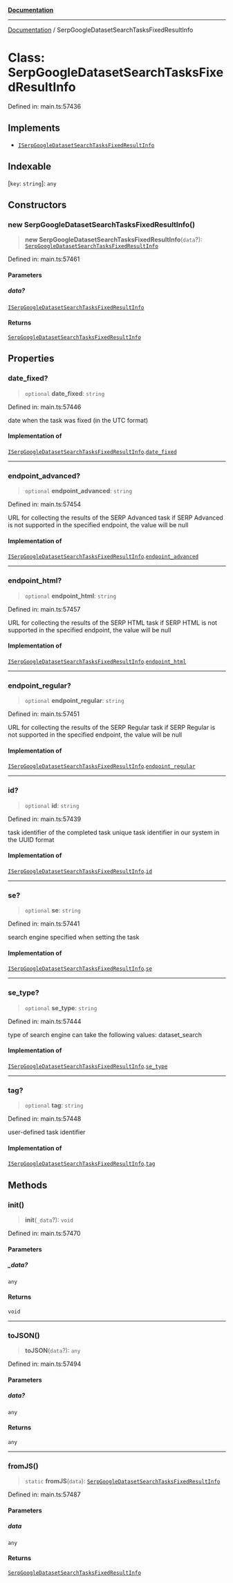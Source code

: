 [**Documentation**](../README.md)

***

[Documentation](../README.md) / SerpGoogleDatasetSearchTasksFixedResultInfo

# Class: SerpGoogleDatasetSearchTasksFixedResultInfo

Defined in: main.ts:57436

## Implements

- [`ISerpGoogleDatasetSearchTasksFixedResultInfo`](../interfaces/ISerpGoogleDatasetSearchTasksFixedResultInfo.md)

## Indexable

\[`key`: `string`\]: `any`

## Constructors

### new SerpGoogleDatasetSearchTasksFixedResultInfo()

> **new SerpGoogleDatasetSearchTasksFixedResultInfo**(`data`?): [`SerpGoogleDatasetSearchTasksFixedResultInfo`](SerpGoogleDatasetSearchTasksFixedResultInfo.md)

Defined in: main.ts:57461

#### Parameters

##### data?

[`ISerpGoogleDatasetSearchTasksFixedResultInfo`](../interfaces/ISerpGoogleDatasetSearchTasksFixedResultInfo.md)

#### Returns

[`SerpGoogleDatasetSearchTasksFixedResultInfo`](SerpGoogleDatasetSearchTasksFixedResultInfo.md)

## Properties

### date\_fixed?

> `optional` **date\_fixed**: `string`

Defined in: main.ts:57446

date when the task was fixed (in the UTC format)

#### Implementation of

[`ISerpGoogleDatasetSearchTasksFixedResultInfo`](../interfaces/ISerpGoogleDatasetSearchTasksFixedResultInfo.md).[`date_fixed`](../interfaces/ISerpGoogleDatasetSearchTasksFixedResultInfo.md#date_fixed)

***

### endpoint\_advanced?

> `optional` **endpoint\_advanced**: `string`

Defined in: main.ts:57454

URL for collecting the results of the SERP Advanced task
if SERP Advanced is not supported in the specified endpoint, the value will be null

#### Implementation of

[`ISerpGoogleDatasetSearchTasksFixedResultInfo`](../interfaces/ISerpGoogleDatasetSearchTasksFixedResultInfo.md).[`endpoint_advanced`](../interfaces/ISerpGoogleDatasetSearchTasksFixedResultInfo.md#endpoint_advanced)

***

### endpoint\_html?

> `optional` **endpoint\_html**: `string`

Defined in: main.ts:57457

URL for collecting the results of the SERP HTML task
if SERP HTML is not supported in the specified endpoint, the value will be null

#### Implementation of

[`ISerpGoogleDatasetSearchTasksFixedResultInfo`](../interfaces/ISerpGoogleDatasetSearchTasksFixedResultInfo.md).[`endpoint_html`](../interfaces/ISerpGoogleDatasetSearchTasksFixedResultInfo.md#endpoint_html)

***

### endpoint\_regular?

> `optional` **endpoint\_regular**: `string`

Defined in: main.ts:57451

URL for collecting the results of the SERP Regular task
if SERP Regular is not supported in the specified endpoint, the value will be null

#### Implementation of

[`ISerpGoogleDatasetSearchTasksFixedResultInfo`](../interfaces/ISerpGoogleDatasetSearchTasksFixedResultInfo.md).[`endpoint_regular`](../interfaces/ISerpGoogleDatasetSearchTasksFixedResultInfo.md#endpoint_regular)

***

### id?

> `optional` **id**: `string`

Defined in: main.ts:57439

task identifier of the completed task
unique task identifier in our system in the UUID format

#### Implementation of

[`ISerpGoogleDatasetSearchTasksFixedResultInfo`](../interfaces/ISerpGoogleDatasetSearchTasksFixedResultInfo.md).[`id`](../interfaces/ISerpGoogleDatasetSearchTasksFixedResultInfo.md#id)

***

### se?

> `optional` **se**: `string`

Defined in: main.ts:57441

search engine specified when setting the task

#### Implementation of

[`ISerpGoogleDatasetSearchTasksFixedResultInfo`](../interfaces/ISerpGoogleDatasetSearchTasksFixedResultInfo.md).[`se`](../interfaces/ISerpGoogleDatasetSearchTasksFixedResultInfo.md#se)

***

### se\_type?

> `optional` **se\_type**: `string`

Defined in: main.ts:57444

type of search engine
can take the following values: dataset_search

#### Implementation of

[`ISerpGoogleDatasetSearchTasksFixedResultInfo`](../interfaces/ISerpGoogleDatasetSearchTasksFixedResultInfo.md).[`se_type`](../interfaces/ISerpGoogleDatasetSearchTasksFixedResultInfo.md#se_type)

***

### tag?

> `optional` **tag**: `string`

Defined in: main.ts:57448

user-defined task identifier

#### Implementation of

[`ISerpGoogleDatasetSearchTasksFixedResultInfo`](../interfaces/ISerpGoogleDatasetSearchTasksFixedResultInfo.md).[`tag`](../interfaces/ISerpGoogleDatasetSearchTasksFixedResultInfo.md#tag)

## Methods

### init()

> **init**(`_data`?): `void`

Defined in: main.ts:57470

#### Parameters

##### \_data?

`any`

#### Returns

`void`

***

### toJSON()

> **toJSON**(`data`?): `any`

Defined in: main.ts:57494

#### Parameters

##### data?

`any`

#### Returns

`any`

***

### fromJS()

> `static` **fromJS**(`data`): [`SerpGoogleDatasetSearchTasksFixedResultInfo`](SerpGoogleDatasetSearchTasksFixedResultInfo.md)

Defined in: main.ts:57487

#### Parameters

##### data

`any`

#### Returns

[`SerpGoogleDatasetSearchTasksFixedResultInfo`](SerpGoogleDatasetSearchTasksFixedResultInfo.md)
